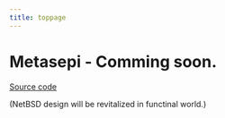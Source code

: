 ```yaml
---
title: toppage
---
```


# Metasepi - Comming soon.

[Source code](https://gitorious.org/metasepi/)

(NetBSD design will be revitalized in functinal world.)
